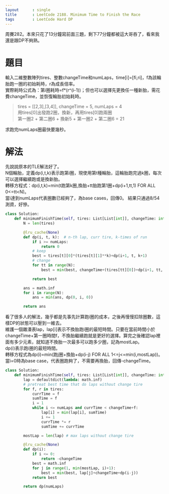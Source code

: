 ```yaml
---
layout      : single
title       : LeetCode 2188. Minimum Time to Finish the Race
tags 		: LeetCode Hard DP
---
```

周賽282。本來只花了13分鐘寫前面三題，剩下77分鐘都被這大哥吞了，看來我還是跟DP不夠熟。

# 題目
輸入二維整數陣列tires、整數changeTime和numLaps，time[i]=[fi,ri]，f為該輪胎跑一圈的初始耗時，r為成長倍率。  
實際耗時公式為：第i圈耗時=f*(r^(i-1))；但也可以選擇先更換任一種新胎，需花費changeTime，並恢復輪胎初始耗時。  
> tires = [[2,3],[3,4]], changeTime = 5, numLaps = 4  
> 用tires[0]出發跑2圈，換新，再用tires[0]跑兩圈  
> 第一圈2 + 第二圈6 + 換新5 + 第一圈2 + 第二圈6 = 21  

求跑完numLaps圈最快要幾秒。

# 解法
先說說原本的TLE解法好了。  
N個輪胎，定義dp(i,t,k)表示跑第i圈，現使用第t種輪胎，這輪胎跑完過k圈，每次可以選擇繼續跑或是換新胎。  
轉移方程式：dp(i,t,k)=min(t跑第k圈,換胎+tt胎跑第1圈+dp(i+1,tt,1) FOR ALL 0<=tt<N)。  
當i達到numLaps代表圈數已經夠了，為base cases，回傳0。
結果只通過8/54測資，好慘。

```python
class Solution:
    def minimumFinishTime(self, tires: List[List[int]], changeTime: int, numLaps: int) -> int:
        N = len(tires)

        @lru_cache(None)
        def dp(i, t, k):  # n-th lap, curr tire, k-times of run
            if i >= numLaps:
                return 0
            # keep
            best = tires[t][0]*(tires[t][1]**k)+dp(i+1, t, k+1)
            # change
            for tt in range(N):
                best = min(best, changeTime+(tires[tt][0])+dp(i+1, tt, 1))

            return best

        ans = math.inf
        for i in range(N):
            ans = min(ans, dp(0, i, 0))

        return ans

```

看了很多人的解法，幾乎都是先事先計算跑i圈的成本，之後再慢慢扣除圈數，這樣DP的狀態可以壓到一維去。  
維護一個雜湊表lap，lap[i]表示不換胎跑i圈的最短時間。只要在當前時間小於changeTime+第一圈時間f，不換胎繼續跑就是更好的選擇。算完之後確認lap裡面有多少元素，就知道不換胎一次最多可以跑多少圈，記為mostLap。  
dp(i)表示跑i圈的最短時間。  
轉移方程式為dp(i)=min(跑j圈+換胎+dp(i-j) FOR ALL 1<=j<=min(i,mostLap))。  
當i=0時為base case，代表圈跑夠了，不需要再換胎，回傳-changeTime。

```python
class Solution:
    def minimumFinishTime(self, tires: List[List[int]], changeTime: int, numLaps: int) -> int:
        lap = defaultdict(lambda: math.inf)
        # pretreat best time that do laps without change tire
        for f, r in tires:
            currTime = f
            sumTime = f
            i = 1
            while i <= numLaps and currTime < changeTime+f:
                lap[i] = min(lap[i], sumTime)
                i += 1
                currTime *= r
                sumTime += currTime

        mostLap = len(lap) # max laps without change tire

        @lru_cache(None)
        def dp(i):
            if i <= 0:
                return -changeTime
            best = math.inf
            for j in range(1, min(mostLap, i)+1):
                best = min(best, lap[j]+changeTime+dp(i-j))
            return best

        return dp(numLaps)

```
